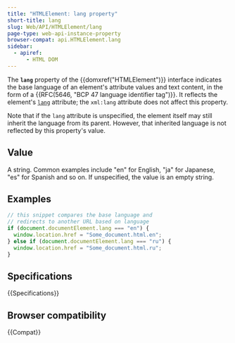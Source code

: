 ```yaml
---
title: "HTMLElement: lang property"
short-title: lang
slug: Web/API/HTMLElement/lang
page-type: web-api-instance-property
browser-compat: api.HTMLElement.lang
sidebar:
  - apiref:
      - HTML DOM
---
```


The **`lang`** property of the {{domxref("HTMLElement")}} interface indicates the base language of an element's attribute values and text content, in the form of a {{RFC(5646, "BCP 47 language identifier tag")}}. It reflects the element's [`lang`](/en-US/docs/Web/HTML/Reference/Global_attributes/lang) attribute; the `xml:lang` attribute does not affect this property.

Note that if the `lang` attribute is unspecified, the element itself may still inherit the language from its parent. However, that inherited language is not reflected by this property's value.

## Value

A string. Common examples include "en" for English, "ja" for Japanese, "es" for Spanish and so on. If unspecified, the value is an empty string.

## Examples

```js
// this snippet compares the base language and
// redirects to another URL based on language
if (document.documentElement.lang === "en") {
  window.location.href = "Some_document.html.en";
} else if (document.documentElement.lang === "ru") {
  window.location.href = "Some_document.html.ru";
}
```

## Specifications

{{Specifications}}

## Browser compatibility

{{Compat}}
